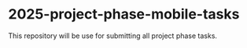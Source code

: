 # 2025-project-phase-mobile-tasks
This repository will be use for submitting all project phase tasks.
